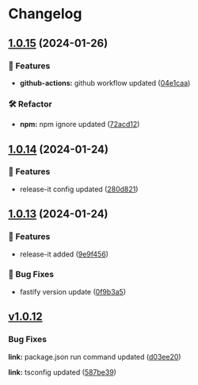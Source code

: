 # Changelog

## [1.0.15](https://github.com/helorobo/helocore/compare/v1.0.14...v1.0.15) (2024-01-26)


### :rocket: Features

* **github-actions:** github workflow updated ([04e1caa](https://github.com/helorobo/helocore/commit/04e1caa4f152ff0764f0b828e8d07595c4d2b0cf))


### :hammer_and_wrench: Refactor

* **npm:** npm ignore updated ([72acd12](https://github.com/helorobo/helocore/commit/72acd12885c5cb5ef28cca696dd653a7a382e41c))

## [1.0.14](https://github.com/helorobo/helocore/compare/v1.0.13...v1.0.14) (2024-01-24)


### :rocket: Features

* release-it config updated ([280d821](https://github.com/helorobo/helocore/commit/280d821ec5aea7989e1b024f7f873d7d4db113d0))

## [1.0.13](https://github.com/helorobo/helocore/compare/v1.0.12...v1.0.13) (2024-01-24)


### :rocket: Features

* release-it added ([9e9f456](https://github.com/helorobo/helocore/commit/9e9f456a16de406dbd6e6ac74848bb9fc7be8c93))


### :bug: Bug Fixes

* fastify version update ([0f9b3a5](https://github.com/helorobo/helocore/commit/0f9b3a525718aaff70f0c59d498987cdec662aff))

## [v1.0.12](https://github.com/helorobo/helocore/compare/v1.0.11...v1.0.12)

### Bug Fixes

**link:** package.json run command updated ([d03ee20](https://github.com/helorobo/helocore/commit/d03ee203fcd090595518c02c430eacb939a15068))

**link:** tsconfig updated ([587be39](https://github.com/helorobo/helocore/commit/587be39fc38539df8e38a9f3e0d607f2174431e7))

